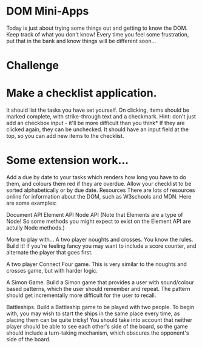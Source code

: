 # DOM Mini-Apps
Today is just about trying some things out and getting to know the DOM. Keep track of what you don't know! Every time you feel some frustration, put that in the bank and know things will be different soon...

# Challenge
# Make a checklist application.

It should list the tasks you have set yourself.
On clicking, items should be marked complete, with strike-through text and a checkmark. Hint: don't just add an checkbox input - it'll be more difficult than you think*
If they are clicked again, they can be unchecked.
It should have an input field at the top, so you can add new items to the checklist.
# Some extension work...

Add a due by date to your tasks which renders how long you have to do them, and colours them red if they are overdue.
Allow your checklist to be sorted alphabetically or by due date.
Resources
There are lots of resources online for information about the DOM, such as W3schools and MDN. Here are some examples:

Document API
Element API
Node API
(Note that Elements are a type of Node! So some methods you might expect to exist on the Element API are actully Node methods.)

More to play with...
A two player noughts and crosses. You know the rules. Build it! If you're feeling fancy you may want to include a score counter, and alternate the player that goes first.

A two player Connect Four game. This is very similar to the noughts and crosses game, but with harder logic.

A Simon Game. Build a Simon game that provides a user with sound/colour based patterns, which the user should remember and repeat. The pattern should get incrementally more difficult for the user to recall.

Battleships. Build a Battleship game to be played with two people. To begin with, you may wish to start the ships in the same place every time, as placing them can be quite tricky! You should take into account that neither player should be able to see each other's side of the board, so the game should include a turn-taking mechanism, which obscures the opponent's side of the board.